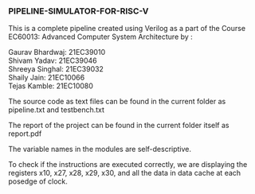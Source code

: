 ### PIPELINE-SIMULATOR-FOR-RISC-V

This is a complete pipeline created using Verilog as a part of the Course EC60013: Advanced Computer System Architecture by :

Gaurav Bhardwaj: 21EC39010 <br />
Shivam Yadav: 21EC39046 <br />
Shreeya Singhal: 21EC39032 <br />
Shaily Jain: 21EC10066 <br />
Tejas Kamble: 21EC10080

The source code as text files can be found in the current folder as pipeline.txt and testbench.txt

The report of the project can be found in the current folder itself as report.pdf

The variable names in the modules are self-descriptive.

To check if the instructions are executed correctly, we are displaying the registers x10, x27, x28, x29, x30, and all the data in data cache at each posedge of clock.

